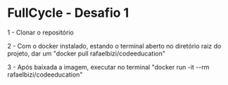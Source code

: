 # FullCycle - Desafio 1

1 - Clonar o repositório

2 - Com o docker instalado, estando o terminal aberto no diretório raiz do projeto, dar um "docker pull rafaelbizi/codeeducation"

3 - Após baixada a imagem, executar no terminal "docker run -it --rm rafaelbizi/codeeducation"